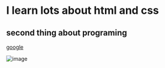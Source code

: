 # I learn lots about html and css

## second thing about programing

[google](https://google.com)

![image](https://img.shields.io/badge/Test--live-project--1-orange)

